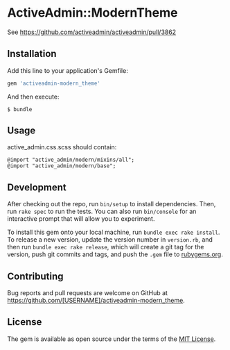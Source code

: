 # ActiveAdmin::ModernTheme

See https://github.com/activeadmin/activeadmin/pull/3862

## Installation

Add this line to your application's Gemfile:

```ruby
gem 'activeadmin-modern_theme'
```

And then execute:

    $ bundle

## Usage

active_admin.css.scss should contain:

```
@import "active_admin/modern/mixins/all";
@import "active_admin/modern/base";
```

## Development

After checking out the repo, run `bin/setup` to install dependencies. Then, run `rake spec` to run the tests. You can also run `bin/console` for an interactive prompt that will allow you to experiment.

To install this gem onto your local machine, run `bundle exec rake install`. To release a new version, update the version number in `version.rb`, and then run `bundle exec rake release`, which will create a git tag for the version, push git commits and tags, and push the `.gem` file to [rubygems.org](https://rubygems.org).

## Contributing

Bug reports and pull requests are welcome on GitHub at https://github.com/[USERNAME]/activeadmin-modern_theme.

## License

The gem is available as open source under the terms of the [MIT License](https://opensource.org/licenses/MIT).
